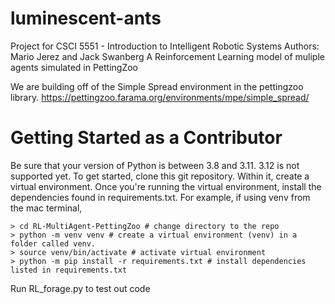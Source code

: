 # luminescent-ants
Project for CSCI 5551 - Introduction to Intelligent Robotic Systems
Authors: Mario Jerez and Jack Swanberg
A Reinforcement Learning model of muliple agents simulated in PettingZoo

We are building off of the Simple Spread environment in the pettingzoo library.
https://pettingzoo.farama.org/environments/mpe/simple_spread/

# Getting Started as a Contributor
Be sure that your version of Python is between 3.8 and 3.11. 3.12 is not supported yet. To get started, clone this git repository. Within it, create a virtual environment. Once you're running the virtual environment, install the dependencies found in requirements.txt. For example, if using venv from the mac terminal,
```console
> cd RL-MultiAgent-PettingZoo # change directory to the repo
> python -m venv venv # create a virtual environment (venv) in a folder called venv.
> source venv/bin/activate # activate virtual environment
> python -m pip install -r requirements.txt # install dependencies listed in requirements.txt
```

Run RL_forage.py to test out code
